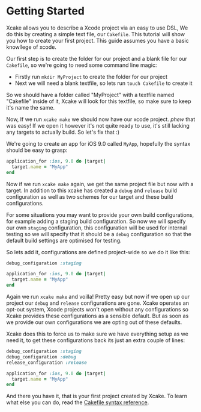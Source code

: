 # Getting Started

Xcake allows you to describe a Xcode project via an easy to use DSL, We do this
by creating a simple text file, our `Cakefile`. This tutorial will show you how
to create your first project. This guide assumes you have a basic knowllege of
xcode.

Our first step is to create the folder for our project and a blank file for our `Cakefile`,
so we're going to need some command line magic:

- Firstly run `mkdir MyProject` to create the folder for our project
- Next we will need a blank textfile, so lets run `touch Cakefile` to create it

So we should have a folder called "MyProject" with a textfile named "Cakefile" inside of it,
Xcake will look for this textfile, so make sure to keep it's name the same.

Now, If we run `xcake make` we should now have our xcode project. *phew* that was easy! If we open it however it's not quite ready to use, it's still lacking any targets to actually build.
So let's fix that :)

We're going to create an app for iOS 9.0 called `MyApp`, hopefully the syntax should be easy to grasp:

```ruby
application_for :ios, 9.0 do |target|
  target.name = "MyApp"
end
```

Now if we run `xcake make` again, we get the same project file but now with a target. In addition to this
xcake has created a `debug` and `release` build configuration as well as two schemes for our target
and these build configurations.

For some situations you may want to provide your own build configurations, for example adding a
staging build configuration. So now we will specify our own `staging` configuration, this configuration will be used for internal testing so we will specify that it should
be a `debug` configuration so that the default build settings are optimised for testing.

So lets add it, configurations are defined project-wide so we do it like this:

```ruby
debug_configuration :staging

application_for :ios, 9.0 do |target|
  target.name = "MyApp"
end
```

Again we run `xcake make` and voilla! Pretty easy but now if we open up our project
our `debug` and `release` configurations are gone. Xcake operates an opt-out system, Xcode projects won't open
without any configurations so Xcake provides these configurations as a sensible default. But as soon as we
provide our own configurations we are opting out of these defaults.

Xcake does this to force us to make sure we have everything setup as we need it, to get these configurations back
its just an extra couple of lines:

```ruby
debug_configuration :staging
debug_configuration :debug
release_configuration :release

application_for :ios, 9.0 do |target|
  target.name = "MyApp"
end
```

And there you have it, that is your first project created by Xcake. To learn what else you can do, read the
[Cakefile syntax reference](Cakefile.md).
